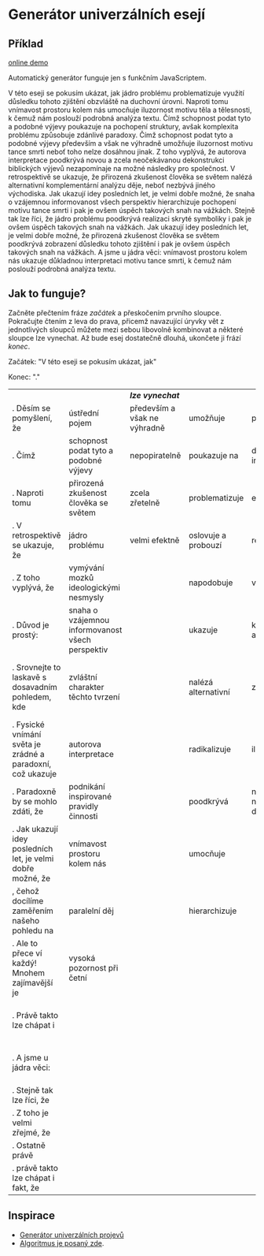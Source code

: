 # Generátor univerzálních esejí

## Příklad

[online demo](https://nesati.github.io/moonstone)

<div id="script">

<noscript>Automatický generátor funguje jen s funkčním JavaScriptem.</noscript>
<div id="text">
V této eseji se pokusím ukázat, jak jádro problému problematizuje využití důsledku tohoto zjištění obzvláště na duchovní úrovni. Naproti tomu vnímavost prostoru kolem nás umocňuje iluzornost motivu těla a tělesnosti, k čemuž nám poslouží podrobná analýza textu. Čímž schopnost podat tyto a podobné výjevy poukazuje na pochopení struktury, avšak komplexita problému způsobuje zdánlivé paradoxy. Čímž schopnost podat tyto a podobné výjevy především a však ne výhradně umožňuje iluzornost motivu tance smrti neboť toho nelze dosáhnou jinak. Z toho vyplývá, že autorova interpretace poodkrývá novou a zcela neočekávanou dekonstrukci biblických výjevů nezapomínaje na možné následky pro společnost. V retrospektivě se ukazuje, že přirozená zkušenost člověka se světem nalézá alternativní komplementární analýzu děje, neboť nezbývá jiného východiska. Jak ukazují idey posledních let, je velmi dobře možné, že snaha o vzájemnou informovanost všech perspektiv hierarchizuje pochopení motivu tance smrti i pak je ovšem úspěch takových snah na vážkách. Stejně tak lze říci, že jádro problému poodkrývá realizaci skryté symboliky i pak je ovšem úspěch takových snah na vážkách. Jak ukazují idey posledních let, je velmi dobře možné, že přirozená zkušenost člověka se světem poodkrývá zobrazení důsledku tohoto zjištění i pak je ovšem úspěch takových snah na vážkách. A jsme u jádra věci:  vnímavost prostoru kolem nás ukazuje důkladnou interpretaci motivu tance smrti, k čemuž nám poslouží podrobná analýza textu.
</div>

</div>

## Jak to funguje?
Začněte přečtením fráze *začátek* a přeskočením prvního sloupce. Pokračujte čtením z leva do prava, přicemž navazující úryvky vět z jednotlivých sloupců můžete mezi sebou libovolně kombinovat a některé sloupce lze vynechat. Až bude esej dostatečně dlouhá, ukončete ji frází *konec*. 

 Začátek: "V této eseji se pokusím ukázat, jak"

Konec: "."
<table>
<tr><td></td><td></td><td><i><b>lze vynechat</b></i></td><td></td><td></td><td></td><td></td></tr>
<tr><td>. Děsím se pomyšlení, že</td><td> ústřední pojem</td><td> především a však ne výhradně</td><td> umožňuje</td><td> pochopení</td><td> skryté symboliky</td><td> obzvláště na duchovní úrovni</td></tr>
<tr><td>. Čímž</td><td> schopnost podat tyto a podobné výjevy</td><td> nepopiratelně</td><td> poukazuje na</td><td> důkladnou interpretaci</td><td> důsledku tohoto zjištění</td><td>, a to především v matematizujícím pojetí</td></tr>
<tr><td>. Naproti tomu</td><td> přirozená zkušenost člověka se světem</td><td> zcela zřetelně</td><td> problematizuje</td><td> existenci</td><td> neočekávané perspektivy</td><td> nezapomínaje na možné následky pro společnost</td></tr>
<tr><td>. V retrospektivě se ukazuje, že</td><td> jádro problému</td><td> velmi efektně</td><td> oslovuje a probouzí</td><td> realizaci</td><td> biblických výjevů</td><td>, k čemuž nám poslouží podrobná analýza textu</td></tr>
<tr><td>. Z toho vyplývá, že</td><td> vymývání mozků ideologickými nesmysly</td><td></td><td> napodobuje</td><td> využití</td><td> povrchních témat</td><td> neboť toho nelze dosáhnou jinak</td></tr>
<tr><td>. Důvod je prostý:</td><td> snaha o vzájemnou informovanost všech perspektiv</td><td></td><td> ukazuje</td><td> komplementární analýzu</td><td> obou textů</td><td>, jelikož se tím přibližujeme k pochopení lidské nátury</td></tr>
<tr><td>. Srovnejte to laskavě s dosavadním pohledem, kde</td><td> zvláštní charakter těchto tvrzení</td><td></td><td> nalézá alternativní</td><td> zobrazení</td><td> děje</td><td>, avšak komplexita problému způsobuje zdánlivé paradoxy</td></tr>
<tr><td>. Fysické vnímání světa je zrádné a paradoxní, což ukazuje</td><td> autorova interpretace</td><td></td><td> radikalizuje</td><td> iluzornost</td><td> struktury</td><td>, neboť nezbývá jiného východiska</td></tr>
<tr><td>. Paradoxně by se mohlo zdáti, že</td><td> podnikání inspirované pravidly činnosti</td><td></td><td> poodkrývá</td><td> novou a zcela neočekávanou dekonstrukci</td><td> rámce</td><td> na mnoha úrovních</td></tr>
<tr><td>. Jak ukazují idey posledních let, je velmi dobře možné, že</td><td> vnímavost prostoru kolem nás</td><td></td><td> umocňuje</td><td></td><td> abstrakce</td><td>, ale to přeci jde úplně proti standartní interpretaci</td></tr>
<tr><td>, čehož docílíme zaměřením našeho pohledu na</td><td> paralelní děj</td><td></td><td> hierarchizuje</td><td></td><td> motivu těla a tělesnosti</td><td> z čehož vyplývá, že se jedná o komplexní tématiku</td></tr>
<tr><td>. Ale to přece ví každý! Mnohem zajímavější je</td><td> vysoká pozornost při četní</td><td></td><td></td><td></td><td> motivu tance smrti</td><td> maje na paměti také literárně-analytický pohled</td></tr>
<tr><td>. Právě takto lze chápat i</td><td></td><td></td><td></td><td></td><td> nového pohledu na téma</td><td> a žádají si proto přehodnocení starých konceptů</td></tr>
<tr><td>. A jsme u jádra věci: </td><td></td><td></td><td></td><td></td><td> metafyzčna</td><td> i pak je ovšem úspěch takových snah na vážkách</td></tr>
<tr><td>. Stejně tak lze říci, že</td><td></td><td></td><td></td><td></td><td> kritérií racionality</td><td></td></tr>
<tr><td>. Z toho je velmi zřejmé, že</td><td></td><td></td><td></td><td></td><td> genia loci</td><td></td></tr>
<tr><td>. Ostatně právě</td><td></td><td></td><td></td><td></td><td></td><td></td></tr>
<tr><td>.  právě takto lze chápat i fakt, že</td><td></td><td></td><td></td><td></td><td></td><td></td></tr>
</table>

## Inspirace
- [Generátor univerzálních projevů](http://www.kyblsoft.cz/projevy)
- [Algoritmus je posaný zde](https://www.fce.vutbr.cz/aiu/vojkuvka.m/6u4/cviceni06.htm).
